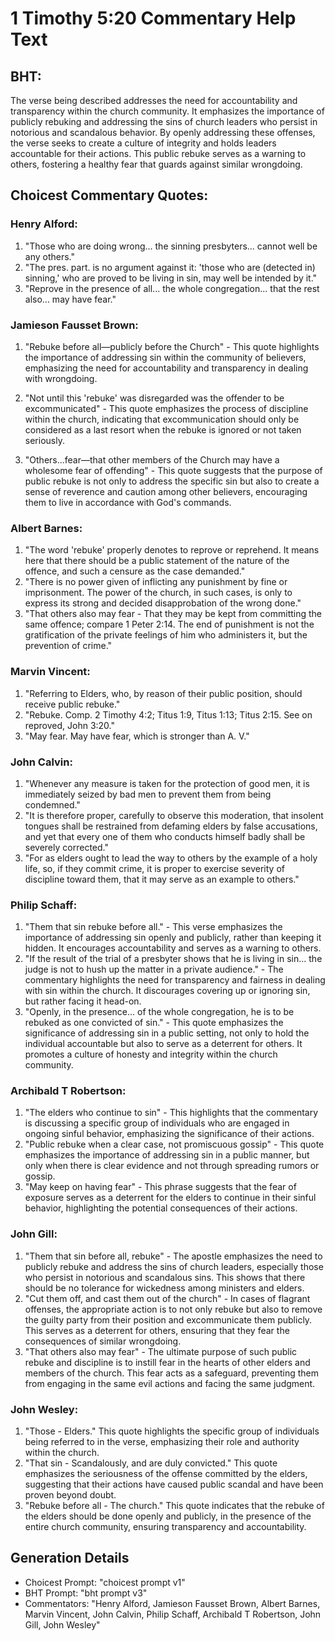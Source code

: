 # 1 Timothy 5:20 Commentary Help Text

## BHT:
The verse being described addresses the need for accountability and transparency within the church community. It emphasizes the importance of publicly rebuking and addressing the sins of church leaders who persist in notorious and scandalous behavior. By openly addressing these offenses, the verse seeks to create a culture of integrity and holds leaders accountable for their actions. This public rebuke serves as a warning to others, fostering a healthy fear that guards against similar wrongdoing.

## Choicest Commentary Quotes:
### Henry Alford:
1. "Those who are doing wrong... the sinning presbyters... cannot well be any others."
2. "The pres. part. is no argument against it: 'those who are (detected in) sinning,' who are proved to be living in sin, may well be intended by it."
3. "Reprove in the presence of all... the whole congregation... that the rest also... may have fear."

### Jamieson Fausset Brown:
1. "Rebuke before all—publicly before the Church" - This quote highlights the importance of addressing sin within the community of believers, emphasizing the need for accountability and transparency in dealing with wrongdoing.

2. "Not until this 'rebuke' was disregarded was the offender to be excommunicated" - This quote emphasizes the process of discipline within the church, indicating that excommunication should only be considered as a last resort when the rebuke is ignored or not taken seriously.

3. "Others...fear—that other members of the Church may have a wholesome fear of offending" - This quote suggests that the purpose of public rebuke is not only to address the specific sin but also to create a sense of reverence and caution among other believers, encouraging them to live in accordance with God's commands.

### Albert Barnes:
1. "The word 'rebuke' properly denotes to reprove or reprehend. It means here that there should be a public statement of the nature of the offence, and such a censure as the case demanded."
2. "There is no power given of inflicting any punishment by fine or imprisonment. The power of the church, in such cases, is only to express its strong and decided disapprobation of the wrong done."
3. "That others also may fear - That they may be kept from committing the same offence; compare 1 Peter 2:14. The end of punishment is not the gratification of the private feelings of him who administers it, but the prevention of crime."

### Marvin Vincent:
1. "Referring to Elders, who, by reason of their public position, should receive public rebuke."
2. "Rebuke. Comp. 2 Timothy 4:2; Titus 1:9, Titus 1:13; Titus 2:15. See on reproved, John 3:20."
3. "May fear. May have fear, which is stronger than A. V."

### John Calvin:
1. "Whenever any measure is taken for the protection of good men, it is immediately seized by bad men to prevent them from being condemned."
2. "It is therefore proper, carefully to observe this moderation, that insolent tongues shall be restrained from defaming elders by false accusations, and yet that every one of them who conducts himself badly shall be severely corrected."
3. "For as elders ought to lead the way to others by the example of a holy life, so, if they commit crime, it is proper to exercise severity of discipline toward them, that it may serve as an example to others."

### Philip Schaff:
1. "Them that sin rebuke before all." - This verse emphasizes the importance of addressing sin openly and publicly, rather than keeping it hidden. It encourages accountability and serves as a warning to others.
2. "If the result of the trial of a presbyter shows that he is living in sin... the judge is not to hush up the matter in a private audience." - The commentary highlights the need for transparency and fairness in dealing with sin within the church. It discourages covering up or ignoring sin, but rather facing it head-on.
3. "Openly, in the presence... of the whole congregation, he is to be rebuked as one convicted of sin." - This quote emphasizes the significance of addressing sin in a public setting, not only to hold the individual accountable but also to serve as a deterrent for others. It promotes a culture of honesty and integrity within the church community.

### Archibald T Robertson:
1. "The elders who continue to sin" - This highlights that the commentary is discussing a specific group of individuals who are engaged in ongoing sinful behavior, emphasizing the significance of their actions.
2. "Public rebuke when a clear case, not promiscuous gossip" - This quote emphasizes the importance of addressing sin in a public manner, but only when there is clear evidence and not through spreading rumors or gossip.
3. "May keep on having fear" - This phrase suggests that the fear of exposure serves as a deterrent for the elders to continue in their sinful behavior, highlighting the potential consequences of their actions.

### John Gill:
1. "Them that sin before all, rebuke" - The apostle emphasizes the need to publicly rebuke and address the sins of church leaders, especially those who persist in notorious and scandalous sins. This shows that there should be no tolerance for wickedness among ministers and elders.
2. "Cut them off, and cast them out of the church" - In cases of flagrant offenses, the appropriate action is to not only rebuke but also to remove the guilty party from their position and excommunicate them publicly. This serves as a deterrent for others, ensuring that they fear the consequences of similar wrongdoing.
3. "That others also may fear" - The ultimate purpose of such public rebuke and discipline is to instill fear in the hearts of other elders and members of the church. This fear acts as a safeguard, preventing them from engaging in the same evil actions and facing the same judgment.

### John Wesley:
1. "Those - Elders." This quote highlights the specific group of individuals being referred to in the verse, emphasizing their role and authority within the church.
2. "That sin - Scandalously, and are duly convicted." This quote emphasizes the seriousness of the offense committed by the elders, suggesting that their actions have caused public scandal and have been proven beyond doubt.
3. "Rebuke before all - The church." This quote indicates that the rebuke of the elders should be done openly and publicly, in the presence of the entire church community, ensuring transparency and accountability.


## Generation Details
- Choicest Prompt: "choicest prompt v1"
- BHT Prompt: "bht prompt v3"
- Commentators: "Henry Alford, Jamieson Fausset Brown, Albert Barnes, Marvin Vincent, John Calvin, Philip Schaff, Archibald T Robertson, John Gill, John Wesley"
